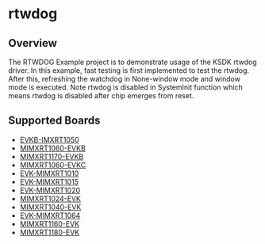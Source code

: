 # rtwdog

## Overview
The RTWDOG Example project is to demonstrate usage of the KSDK rtwdog driver.
In this example, fast testing is first implemented to test the rtwdog.
After this, refreshing the watchdog in None-window mode and window mode is executed.
Note rtwdog is disabled in SystemInit function which means rtwdog is disabled
after chip emerges from reset.

## Supported Boards
- [EVKB-IMXRT1050](../../_boards/evkbimxrt1050/driver_examples/rtwdog/example_board_readme.md)
- [MIMXRT1060-EVKB](../../_boards/evkbmimxrt1060/driver_examples/rtwdog/example_board_readme.md)
- [MIMXRT1170-EVKB](../../_boards/evkbmimxrt1170/driver_examples/rtwdog/example_board_readme.md)
- [MIMXRT1060-EVKC](../../_boards/evkcmimxrt1060/driver_examples/rtwdog/example_board_readme.md)
- [EVK-MIMXRT1010](../../_boards/evkmimxrt1010/driver_examples/rtwdog/example_board_readme.md)
- [EVK-MIMXRT1015](../../_boards/evkmimxrt1015/driver_examples/rtwdog/example_board_readme.md)
- [EVK-MIMXRT1020](../../_boards/evkmimxrt1020/driver_examples/rtwdog/example_board_readme.md)
- [MIMXRT1024-EVK](../../_boards/evkmimxrt1024/driver_examples/rtwdog/example_board_readme.md)
- [MIMXRT1040-EVK](../../_boards/evkmimxrt1040/driver_examples/rtwdog/example_board_readme.md)
- [EVK-MIMXRT1064](../../_boards/evkmimxrt1064/driver_examples/rtwdog/example_board_readme.md)
- [MIMXRT1160-EVK](../../_boards/evkmimxrt1160/driver_examples/rtwdog/example_board_readme.md)
- [MIMXRT1180-EVK](../../_boards/evkmimxrt1180/driver_examples/rtwdog/example_board_readme.md)
